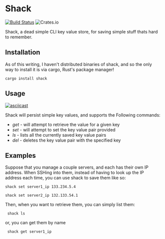 # Shack 

[![Build Status](https://travis-ci.org/saresend/shack.svg?branch=master)](https://travis-ci.org/saresend/shack)
![Crates.io](https://img.shields.io/crates/v/shack.svg)



Shack, a dead simple CLI key value store, for saving simple stuff thats hard to remember. 


## Installation 

As of this writing, I haven't distributed binaries of shack, and so the only way to install it is via cargo, Rust's package manager! 

<code>cargo install shack</code>


## Usage 

[![asciicast](https://asciinema.org/a/cZHrSyoKerYPQeMeQFnNck1VO.png)](https://asciinema.org/a/cZHrSyoKerYPQeMeQFnNck1VO)



Shack will persist simple key values, and supports the Following commands: 

* *get* - will attempt to retrieve the value for a given key 
* *set* - will attempt to set the key value pair provided 
* *ls* - lists all the currently saved key value pairs 
* *del* - deletes the key value pair with the specified key


## Examples 

Suppose that you manage a couple servers, and each has their own IP address. When SSHing into them, instead of having to look up the IP address each time, you can use shack to save them like so: 

<code>shack set server1_ip 133.234.5.4</code>

<code>shack set server2_ip 132.133.54.1</code>

Then, when you want to retrieve them, you can simply list them: 

<code> shack ls </code>

or, you can get them by name 

<code> shack get server1_ip </code>






